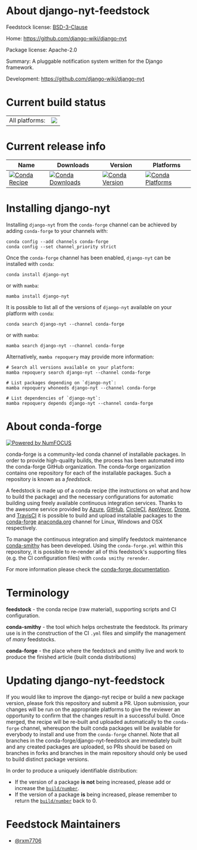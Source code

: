 About django-nyt-feedstock
==========================

Feedstock license: [BSD-3-Clause](https://github.com/conda-forge/django-nyt-feedstock/blob/main/LICENSE.txt)

Home: https://github.com/django-wiki/django-nyt

Package license: Apache-2.0

Summary: A pluggable notification system written for the Django framework.

Development: https://github.com/django-wiki/django-nyt

Current build status
====================


<table><tr><td>All platforms:</td>
    <td>
      <a href="https://dev.azure.com/conda-forge/feedstock-builds/_build/latest?definitionId=21223&branchName=main">
        <img src="https://dev.azure.com/conda-forge/feedstock-builds/_apis/build/status/django-nyt-feedstock?branchName=main">
      </a>
    </td>
  </tr>
</table>

Current release info
====================

| Name | Downloads | Version | Platforms |
| --- | --- | --- | --- |
| [![Conda Recipe](https://img.shields.io/badge/recipe-django--nyt-green.svg)](https://anaconda.org/conda-forge/django-nyt) | [![Conda Downloads](https://img.shields.io/conda/dn/conda-forge/django-nyt.svg)](https://anaconda.org/conda-forge/django-nyt) | [![Conda Version](https://img.shields.io/conda/vn/conda-forge/django-nyt.svg)](https://anaconda.org/conda-forge/django-nyt) | [![Conda Platforms](https://img.shields.io/conda/pn/conda-forge/django-nyt.svg)](https://anaconda.org/conda-forge/django-nyt) |

Installing django-nyt
=====================

Installing `django-nyt` from the `conda-forge` channel can be achieved by adding `conda-forge` to your channels with:

```
conda config --add channels conda-forge
conda config --set channel_priority strict
```

Once the `conda-forge` channel has been enabled, `django-nyt` can be installed with `conda`:

```
conda install django-nyt
```

or with `mamba`:

```
mamba install django-nyt
```

It is possible to list all of the versions of `django-nyt` available on your platform with `conda`:

```
conda search django-nyt --channel conda-forge
```

or with `mamba`:

```
mamba search django-nyt --channel conda-forge
```

Alternatively, `mamba repoquery` may provide more information:

```
# Search all versions available on your platform:
mamba repoquery search django-nyt --channel conda-forge

# List packages depending on `django-nyt`:
mamba repoquery whoneeds django-nyt --channel conda-forge

# List dependencies of `django-nyt`:
mamba repoquery depends django-nyt --channel conda-forge
```


About conda-forge
=================

[![Powered by
NumFOCUS](https://img.shields.io/badge/powered%20by-NumFOCUS-orange.svg?style=flat&colorA=E1523D&colorB=007D8A)](https://numfocus.org)

conda-forge is a community-led conda channel of installable packages.
In order to provide high-quality builds, the process has been automated into the
conda-forge GitHub organization. The conda-forge organization contains one repository
for each of the installable packages. Such a repository is known as a *feedstock*.

A feedstock is made up of a conda recipe (the instructions on what and how to build
the package) and the necessary configurations for automatic building using freely
available continuous integration services. Thanks to the awesome service provided by
[Azure](https://azure.microsoft.com/en-us/services/devops/), [GitHub](https://github.com/),
[CircleCI](https://circleci.com/), [AppVeyor](https://www.appveyor.com/),
[Drone](https://cloud.drone.io/welcome), and [TravisCI](https://travis-ci.com/)
it is possible to build and upload installable packages to the
[conda-forge](https://anaconda.org/conda-forge) [anaconda.org](https://anaconda.org/)
channel for Linux, Windows and OSX respectively.

To manage the continuous integration and simplify feedstock maintenance
[conda-smithy](https://github.com/conda-forge/conda-smithy) has been developed.
Using the ``conda-forge.yml`` within this repository, it is possible to re-render all of
this feedstock's supporting files (e.g. the CI configuration files) with ``conda smithy rerender``.

For more information please check the [conda-forge documentation](https://conda-forge.org/docs/).

Terminology
===========

**feedstock** - the conda recipe (raw material), supporting scripts and CI configuration.

**conda-smithy** - the tool which helps orchestrate the feedstock.
                   Its primary use is in the construction of the CI ``.yml`` files
                   and simplify the management of *many* feedstocks.

**conda-forge** - the place where the feedstock and smithy live and work to
                  produce the finished article (built conda distributions)


Updating django-nyt-feedstock
=============================

If you would like to improve the django-nyt recipe or build a new
package version, please fork this repository and submit a PR. Upon submission,
your changes will be run on the appropriate platforms to give the reviewer an
opportunity to confirm that the changes result in a successful build. Once
merged, the recipe will be re-built and uploaded automatically to the
`conda-forge` channel, whereupon the built conda packages will be available for
everybody to install and use from the `conda-forge` channel.
Note that all branches in the conda-forge/django-nyt-feedstock are
immediately built and any created packages are uploaded, so PRs should be based
on branches in forks and branches in the main repository should only be used to
build distinct package versions.

In order to produce a uniquely identifiable distribution:
 * If the version of a package **is not** being increased, please add or increase
   the [``build/number``](https://docs.conda.io/projects/conda-build/en/latest/resources/define-metadata.html#build-number-and-string).
 * If the version of a package **is** being increased, please remember to return
   the [``build/number``](https://docs.conda.io/projects/conda-build/en/latest/resources/define-metadata.html#build-number-and-string)
   back to 0.

Feedstock Maintainers
=====================

* [@rxm7706](https://github.com/rxm7706/)

